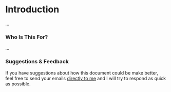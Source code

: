 # Introduction

...


### Who Is This For?

...


### Suggestions & Feedback

If you have suggestions about how this document could be make better, feel free to send your emails [directly to me](faisal+alumni-js-workshop@lighthouselabs.ca) and I will try to respond as quick as possible.